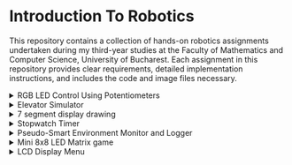# Introduction To Robotics
This repository contains a collection of hands-on robotics assignments undertaken during my third-year studies at the Faculty of Mathematics and Computer Science, University of Bucharest. Each assignment in this repository provides clear requirements, detailed implementation instructions, and includes the code and image files necessary.

<details>
<summary>RGB LED Control Using Potentiometers</summary>
<br>
The first assignment focuses on learning how to control the colors of an RGB LED light using potentiometers. Think of an RGB LED as a tiny, controllable traffic light, where you can make it show any color you want. Potentiometers are like knobs that let you adjust the amount of red, green, and blue light the LED gives off. By turning these knobs, you can create different colors, and even mix them to create unique ones.

The components used are:
* Microcontroller (Arduino UNO)
* Breadboard
* RGB Led (at least 1)
* Potentiometers (at least 3)
* Resistors & jumper wires (as needed)

<p align="center">
  <img src="rgb_led/circuit.jpeg" alt="Circuit" width="500">
</p>

Here's how it works:

* You have three potentiometers that you can twist. Each one represents a color channel: Red, Green, and Blue.
* When you turn the red potentiometer, it changes the intensity or brightness of the red light in the LED. Turning it more makes the red color stronger.
* Similarly, turning the green potentiometer changes the intensity of the green light, and turning the blue potentiometer changes the intensity of the blue light.
* By adjusting the three potentiometers together, you can create different colors. For example, if you turn up the red and green potentiometers while keeping the blue one low, you get a yellowish color. If you turn up only the blue potentiometer, you get a blue color.
  * [Watch the video](https://www.youtube.com/shorts/Y7U4Y1t5gCs) to see this functionality in action.
* The code in your Arduino takes the readings from the potentiometers and uses them to control the LED's colors, so it's like having a set of color knobs for your light. This way, you can experiment and create various colors by blending different amounts of red, green, and blue.

```cpp
/* This code is designed to independently manage the Red, Green, and Blue channels
of an RGB LED by utilizing separate potentiometers for each channel.*/

const int redPin = 11;   //red LED control pin
const int greenPin = 10; //green LED control pin
const int bluePin = 9;   //blue LED control pin

const int redInputPin = A0;    //analog pin for the red input (e.g., potentiometer)
const int greenInputPin = A1;  //analog pin for the green input (e.g., potentiometer)
const int blueInputPin = A2;   //analog pin for the blue input (e.g., potentiometer)

void setup() {
  pinMode(redPin, OUTPUT);
  pinMode(greenPin, OUTPUT);
  pinMode(bluePin, OUTPUT);
}

void loop() {
  //read the values from the potentiometers
  int redValue = analogRead(redInputPin);
  int greenValue = analogRead(greenInputPin);
  int blueValue = analogRead(blueInputPin);

  //map the potentiometer values to the range 0-255 for PWM
  int redBrightness = map(redValue, 0, 1023, 0, 255);
  int greenBrightness = map(greenValue, 0, 1023, 0, 255);
  int blueBrightness = map(blueValue, 0, 1023, 0, 255);

  //update the RGB LED with the new brightness values
  analogWrite(redPin, redBrightness);
  analogWrite(greenPin, greenBrightness);
  analogWrite(bluePin, blueBrightness);
}
```
</details>

<details>
<summary>Elevator Simulator</summary>
<br>
This assignment is about designing a control system that simulates a 3-floor elevator using the Arduino platform. 
The components used are:
* Microcontroller (Arduino UNO) & Breadboard
* 3 LEDs (for floor indicators)
  * each of the three LEDs symbolises one of the three floors, the LED aligned with the current floor should illuminate
* 1 LED (for operational state)
  * this LED indicates the elevator's status, blinking when the elevator is in motion and remain turned on when it's not moving.
* 3 Push Buttons (for call buttons)
  * they act as call buttons for the three different floors. Upon pressing any of these buttons, the elevator should mimic the process of moving toward the selected floor, which occurs after a brief delay of around 2-3 seconds. 
* 1 Buzzer
  * when the elevator reaches the requested floor, the buzzer emits a short sound similar to a "cling!"
  * when the elevator doors close and it starts moving
* Resistors (220-330 Ohms for LEDs) & Jumper Wires

<p align="center">
  <img src="elevator_simulator/elevator_circuit.jpeg" alt="Circuit" width="500">
</p>

The code continuously checks the status of the call buttons, and when a button is pressed, it initiates elevator movement to the desired floor. The elevator doors open and close with corresponding buzzer sounds. During the elevator's movement, the operational LED blinks to indicate motion, and the buzzer emits a sound similar to an elevator that is in motion. Floor indicator LEDs show the current floor by lighting up. 

[Watch the video](https://www.youtube.com/shorts/97vl4IrVoe4) to see this project in action.

```cpp
const int floorLeds[] = {2, 3, 4};  //digital pins for floor indicator LEDs
const int operationalLed = 5;       //digital pin for the operational state LED
const int buzzerPin = 6;            //digital pin for the buzzer
const int buttonPins[] = {7, 8, 9}; //digital pins for call buttons

int currentFloor = 1; //current floor of the elevator
const int delayTime = 1000;

bool isMovingToFloor = false;
int targetFloor = -1;

int buzzTone = 1000;
const int soundDuration = 500;

const int debounceDelay = 100;
unsigned long lastDebounceTime[] = {0, 0, 0};
bool buttonState[] = {false, false, false};
bool lastButtonState[] = {false, false, false};

byte ledState = HIGH; //could be bool
unsigned long previousMillis = 0;
const long interval = 500; //interval at which to blink (milliseconds)

void setup() {
  for(int i=0; i<3; i++) {
    pinMode(floorLeds[i], OUTPUT);
    pinMode(buttonPins[i], INPUT_PULLUP);
  }

  digitalWrite(floorLeds[0], HIGH); 
  digitalWrite(floorLeds[1], LOW);
  digitalWrite(floorLeds[2], LOW);

  pinMode(operationalLed, OUTPUT);
  digitalWrite(operationalLed, HIGH);

  pinMode(buzzerPin, OUTPUT);
}

void loop() {
  for(int i=0; i<3; i++) {
    int reading = digitalRead(buttonPins[i]);

    if(reading != lastButtonState[i]) {
      lastDebounceTime[i] = millis();
    }

    if((millis() - lastDebounceTime[i]) > debounceDelay) {
      if(reading != buttonState[i]) {
        buttonState[i] = reading;
        if(buttonState[i] == LOW) {
          handleButtonPress(i + 1);
        }
      }
    }

    lastButtonState[i] = reading;
  }
}

void handleButtonPress(int desiredFloor) {
  if(desiredFloor == currentFloor || (isMovingToFloor && desiredFloor == targetFloor)) {
    //elevator is already on the desired floor or it's already moving to that floor
    return;
  }

  if(!isMovingToFloor) {
    //if the elevator is not already moving, initiate the movement
    targetFloor = desiredFloor;
    isMovingToFloor = true; //elevator has started moving
    
    doorsSound();
    delay(delayTime); //doors closing
    
    moveElevator(targetFloor);
    doorsSound(); //doors opening
    digitalWrite(operationalLed, HIGH);

    isMovingToFloor = false; //elevator has stopped moving
  }
}

void moveElevator(int floor) {
  unsigned long lastFloorTime = 0;
  const unsigned long floorChangeInterval = 2000; //2 seconds between floors

  //simulate elevator movement to the target floor
  if (floor > currentFloor) {
    for (int i = currentFloor; i < floor; i++) {
      currentFloor = i + 1;
      lastFloorTime = millis();
      while (millis() - lastFloorTime < floorChangeInterval) {
        elevatorMovingSound();
        blinkOperationalLED();
      }
      updateFloorIndicators();
      
    }
  }else if(floor < currentFloor) {
    for(int i = currentFloor; i > floor; i--) {
      currentFloor = i - 1;
      lastFloorTime = millis();
      while (millis() - lastFloorTime < floorChangeInterval) {
        elevatorMovingSound();
        blinkOperationalLED();
      }
      updateFloorIndicators();
    }
  }

  // Simulate elevator doors
  doorsSound();
  delay(delayTime); //pause
}


void updateFloorIndicators() {
  for (int i=0; i<3; i++) {
    digitalWrite(floorLeds[i], i + 1 == currentFloor ? HIGH : LOW);
  }
}

void doorsSound() {
  tone(buzzerPin, 440, soundDuration); //sound for elevator doors opening/closing
}

void elevatorMovingSound() {
  tone(buzzerPin, 1000); //sound the buzzer at 1000 Hz while moving
}

void blinkOperationalLED() {
  unsigned long currentMillis = millis();
  if (currentMillis - previousMillis >= interval) {
    //save the last time the LED state was toggled
    previousMillis = currentMillis;

    //toggle the LED state (HIGH to LOW, or LOW to HIGH)
    if (ledState == HIGH) {
      ledState = LOW;
    } else {
      ledState = HIGH;
    }

    digitalWrite(operationalLed, ledState);  // Apply the new LED state
  }
}
```
</details>

<details>
<summary>7 segment display drawing</summary>
<br>
This project uses a joystick and a button to control a 7 segment display. The joystick allows you to move a segment around the display, like drawing with a virtual pen. You can't move through "walls," so it jumps to neighboring spots. The button lets you turn the segment on or off with a quick press. If you hold the button down for a while, it clears the display and puts the segment back at the starting point.

<p align="center">
  <img src="seven_digit_display/circuit.jpeg" alt="Circuit" width="500">
</p>

Components used:
* Microcontroller (Arduino UNO) & Breadboard
* 1 7-Segment Display
* 1 Joystick
* Resistors (220-330 Ohms for LEDs) & Jumper Wires

Movement table:

| Current segment  |  UP  | DOWN | LEFT | RIGHT |
| ---------------- | ---- | ---- | ---- | ----- |
|        a         | N/A  |   g  |  f   |   b   |
|        b         |  a   |   g  |  f   |  N/A  |
|        c         |  g   |   d  |  e   |  dp   |
|        d         |  g   | N/A  |  e   |   c   |
|        e         |  g   |   d  | N/A  |   c   |
|        f         |  a   |   g  | N/A  |   b   |
|        g         |  a   |   d  | N/A  |  N/A  |
|       dp         | N/A  | N/A  |  c   |  N/A  |

The following code begins by declaring pin connections for the joystick (analog inputs for X and Y axes and a digital input for the switch) and the 7-segment display (an array of pins for segments and a pin for the decimal point). The code initializes the display and continuously reads the joystick input, allowing you to move a selected segment's position on the display based on the joystick's X and Y values. It also handles button presses: short presses toggle the state of the current segment (ON or OFF), and long presses reset the entire display. The code supports both common anode and common cathode displays.

[Watch the video](https://www.youtube.com/shorts/4OSbZHWYBVo) to see this project in action.

```cpp
// Declare all the joystick pins
const int pinSW = 2; // Digital pin connected to switch output
const int pinX = A0; // A0 - Analog pin connected to X output
const int pinY = A1; // A1 - Analog pin connected to Y output

// Declare all the segments pins
const int pinA = 12;
const int pinB = 10;
const int pinC = 9;
const int pinD = 8;
const int pinE = 7;
const int pinF = 6;
const int pinG = 5;
const int pinDP = 4;

const int segSize = 8;
int index = 7; // Start at the decimal point position

bool commonAnode = false;
const int noOfDigits = 10;
byte state = HIGH;
byte dpState = LOW;
byte swState = LOW;
byte lastSwState = LOW;
int xValue = 0;
int yValue = 0;

bool joyMoved = false;
int digit = 0;

int segments[segSize] = {
  pinA, pinB, pinC, pinD, pinE, pinF, pinG, pinDP
};

unsigned long lastButtonPressTime = 0;
unsigned long longPressDelay = 1000;

void setup() {
  // Initialize pins
  for (int i = 0; i < segSize; i++) {
    pinMode(segments[i], OUTPUT);
  }

  pinMode(pinSW, INPUT_PULLUP);

  if (commonAnode == true) {
    state = !state;
  }
}

void loop() {
  // Read joystick values
  xValue = analogRead(pinX);
  yValue = analogRead(pinY);

  // Handle joystick movement
  handleJoystickMovement();

  // Handle button press
  handleButtonPress();

  // Update display based on the current position and segment states
  updateDisplay();
}


void handleJoystickMovement() {
  int xThreshold = 350;
  int yThreshold = 650;

  // Read joystick values and apply threshold to reduce noise
  int xChange = analogRead(pinX) - 512; 
  int yChange = analogRead(pinY) - 512; 

   // Switch based on the current position
  switch (index) {
    case 0: // a
      if (xChange == 1) { // RIGHT input
        index = 1; // go to b
      } else if (xChange == -1) { // LEFT input
        index = 5; // go to f
      } else if (yChange == -1) { // DOWN input
        index = 6; // go to g
      }
      break;

    case 1: // b
      if (yChange == 1) { // UP input
        index = 0; // go to a
      } else if (xChange == -1) { // LEFT input
        index = 5; // go to f
      } else if (yChange == -1) { // DOWN input
        index = 6; // go to g
      }
      break;

    case 2: // c
      if (xChange == -1) { // LEFT input
        index = 4; // go to e
      } else if (yChange == 1) { // UP input
        index = 6; // go to g
      } else if (yChange == -1) { // DOWN input
        index = 3; // go to d
      } else if (xChange == 1) { // RIGHT input
        index = 7; // go to dp
      }
      break;

    case 3: // d
      if (xChange == 1) { // RIGHT input
        index = 2; // go to c
      } else if (yChange == 1) { // UP input
        index = 6; // go to g
      } else if (xChange == -1) { // LEFT input
        index = 4; // go to e
      }
      break;

    case 4: // e
      if (xChange == 1) { // RIGHT input
        index = 2; // go to c
      } else if (yChange == -1) { // DOWN input
        index = 3; // go to d
      } else if (yChange == 1) { // UP input
        index = 6; // go to g
      }
      break;

    case 5: // f
      if (yChange == 1) { // UP input
        index = 0; // go to a
      } else if (yChange == -1) { // DOWN input
        index = 6; // go to g
      } else if (xChange == -1) { // RIGHT input
        index = 1; // go to b
      }
      break;

    case 6: // g
      if (yChange == 1) { // UP input
        index = 0; // go to a=5t
      } else if (yChange == -1) { // DOWN input
        index = 3; // go to d
      }
      break;

    case 7: // dp
      if (xChange == -1) { // LEFT input
        index = 2; // go to c
      }
    break;
  }

  // Reset the flag if there is no joystick movement
  if (abs(xChange) <= xThreshold && abs(yChange) <= yThreshold) {
    joyMoved = false;
  }
}

void handleButtonPress() {
  swState = digitalRead(pinSW);

  // Handle short button press to toggle segment state
  if (swState == LOW && lastSwState == HIGH) {
    // Toggle the state of the current segment
    if (digitalRead(segments[index]) == HIGH) {
      digitalWrite(segments[index], LOW);
    } else {
      digitalWrite(segments[index], HIGH);
    }
  }

  // Handle long button press to reset display
  if (swState == LOW && millis() - lastButtonPressTime >= longPressDelay) {
    // Reset the entire display
    for (int i = 0; i < segSize; i++) {
      digitalWrite(segments[i], LOW);
    }
    index = 7; // Move back to the decimal point
    lastButtonPressTime = millis(); // Reset the timer
  }

  lastSwState = swState;
}

void updateDisplay() {
  for (int i = 0; i < segSize; i++) {
    // Turn off all segments
    digitalWrite(segments[i], LOW);
  }

  // Make the current position blink
  if (millis() % 1000 < 500) {
    digitalWrite(segments[index], HIGH); // Turn on the current position
  } else {
    digitalWrite(segments[index], LOW); // Turn off the current position during the other half of the blink cycle
  }
}
```
</details>

<details>
<summary>Stopwatch Timer</summary>
<br>
The assignment involves creating a stopwatch timer using an Arduino microcontroller and a 4-digit 7-segment display. The timer should count in tenths of a second and include functionalities such as start/stop, lap time recording, and display updates. The lap time feature saves up to 4 laps, with the ability to override the first lap time when the limit is reached. Button debouncing is implemented to ensure accurate input recognition. The code utilizes multiplexing to display the timer on the 7-segment display and includes features such as clearing the display to prevent ghosting. 

Components:
* Microcontroller (Arduino UNO) & Breadboard
* 1 4 digit 7-Segment Display
* 1 Shift Register (74HC595)
* 3 Buttons
* Resistors (220-330 Ohms for LEDs) & Jumper Wires

<p align="center">
  <img src="stopwatch_timer/circuit.jpeg" alt="Circuit" width="500">
</p>

[Watch the video](https://www.youtube.com/shorts/l9H-kDRdOQI) to see this project in action.

```cpp
// DS = [D]ata [S]torage - data
// STCP = [ST]orage [C]lock [P]in latch
// SHCP = [SH]ift register [C]lock [P]in clock

const byte latchPin = 11; // STCP to 12 on Shift Register
const byte clockPin = 10; // SHCP to 11 on Shift Register
const byte dataPin = 12; // DS to 14 on Shift Register

// Pin assignments for controlling the common cathode/anode pins of the 7-segment digits
const byte segD1 = 4;
const byte segD2 = 5;
const byte segD3 = 6;
const byte segD4 = 7;

// Size of the register in bits
const byte regSize = 8;

// Array to keep track of the digit control pins
byte displayDigits[] = {
  segD1, segD2, segD3, segD4
};
const byte displayCount = 4; // Number of digits in the display
const int encodingsNumber = 10; // Number of different character encodings

byte byteEncodings[encodingsNumber] = {
  // Encoding for segments A through G and the decimal point (DP)
  //A B C D E F G DP
  B11111100, // 0
  B01100000, // 1
  B11011010, // 2
  B11110010, // 3
  B01100110, // 4
  B10110110, // 5
  B10111110, // 6
  B11100000, // 7
  B11111110, // 8
  B11110110 // 9
};

// Array representing the state of each bit in the shift register
byte registers[regSize];

//Variables for the buttons
const int button1Pin = 3; // START/PAUSE
const int button2Pin = 2; // RESET
const int button3Pin = 8; // SAVE LAP

byte button1State = 0; 
byte button2State = 0;
byte button3State = 0; 

// Stopwatch variables
unsigned long elapsedTime = 0;
bool isRunning = false;
unsigned long lastLapTime = 0;


const int maxLaps = 4; // Maximum number of laps to store
unsigned long lapTimes[maxLaps]; // Array to store lap times
int lapIndex = 0; // Index to keep track of the current lap

unsigned long lastIncrement = 0;
unsigned long delayCount = 100; // Delay between updates (milliseconds)
unsigned long number = 0; // The number being displayed

// Variables for button debouncing
unsigned long lastDebounceTime = 0;
unsigned long debounceDelay = 200; 

unsigned long lastButton2Time = 0;
unsigned long button2DebounceDelay = 200;

unsigned long lastButton3Time = 0;
unsigned long button3DebounceDelay = 200;

// New flag to track if the stopwatch is paused
bool isPaused = false;


void setup() {
  // Initialize the digital pins connected to the shift register as outputs
  pinMode(latchPin, OUTPUT);
  pinMode(clockPin, OUTPUT);
  pinMode(dataPin, OUTPUT);

  // Initialize the digit control pins as outputs and turn them off
  for (byte i = 0; i < displayCount; i++) {
    pinMode(displayDigits[i], OUTPUT);
    digitalWrite(displayDigits[i], LOW);
  }

  // Initialize the button pins
  pinMode(button1Pin, INPUT_PULLUP);
  pinMode(button2Pin, INPUT_PULLUP);
  pinMode(button3Pin, INPUT_PULLUP);


  Serial.begin(9600);
}

void loop() {
  // Read button states
  button1State = digitalRead(button1Pin);
  button2State = digitalRead(button2Pin);
  button3State = digitalRead(button3Pin);

  // Handle button actions
  if (button1State == LOW) { // Start/Stop button
    // Check if enough time has passed since the last button press
    if (millis() - lastDebounceTime > debounceDelay) {
        lastDebounceTime = millis();  // Save the current time

        if (isRunning) {
            isRunning = false; // stop the timer
        } else {
            isRunning = true;
        }
    }
  }

  // If you press the reset button while timer works, nothing happens.
  if (!isRunning && button2State == LOW) { // Reset button
    // Check if enough time has passed since the last button press
    if (millis() - lastButton2Time > button2DebounceDelay) {
      lastButton2Time = millis();  // Save the current time
      isRunning = false;
      number = 0; // Reset the displayed number to 0
    }
    updateDisplay(number);
  }

  // Handle Lap button when the stopwatch is not paused
  if (!isPaused && button3State == LOW) {
    // Check if enough time has passed since the last button press
    if (millis() - lastButton3Time > button3DebounceDelay) {
      lastButton3Time = millis();  // Save the current time

      unsigned long currentMillis = millis();
      unsigned long lapTime = currentMillis - lastLapTime;

      Serial.print("Lap Time: ");
      printLapTime(lapTime);
      lastLapTime = currentMillis;

      if (isRunning) {
        // Save lap time only if the timer is running
        if (lapIndex < maxLaps) {
          lapTimes[lapIndex] = elapsedTime;
          lapIndex++;
        } else {
          // Override the 1st lap time with the latest one if max laps reached
          lapTimes[0] = elapsedTime;
        }
      }
    }
  }


  if (!isPaused) {
    // Only update the number and display if the stopwatch is not paused
    if (isRunning) {
      if (millis() - lastIncrement > delayCount) {
        number++;
        number %= 10000;
        lastIncrement = millis();
      }
    }
    updateDisplay(number);
  }
}


void updateDisplay(unsigned long number) {

  for (int i = 0; i < displayCount; i++) {
    activateDisplay(i);
    writeReg(B00000000); // Clear the register to avoid ghosting
  }

  //Initialize necessary variables for tracking the current number and digit position
  int currentNumber = number;
  int displayDigit = 3; // Start with the least significant digit
  int lastDigit = 0;

  //Loop through each digit of the current number
  while (displayDigit != -1) {
    lastDigit = currentNumber % 10; //Extract the last digit of the current number
    if(displayDigit == 2){
      activateDisplay(displayDigit); 
      writeReg(byteEncodings[lastDigit] + 1);
    } else { 
      activateDisplay(displayDigit); 
      writeReg(byteEncodings[lastDigit]); 
    }
    delay(0); 
    displayDigit--;
    currentNumber /= 10;
    writeReg(B00000000); // Clear the register to avoid ghosting
  }
}



void printLapTime(unsigned long lapTime) {
  // Convert lap time to the format you want to print and print it to Serial
  unsigned int seconds = lapTime / 1000;
  unsigned int tenths = (lapTime % 1000) / 100;

  Serial.print(seconds);
  Serial.print(".");
  Serial.println(tenths);
}


// Function to output a byte to the shift register
void writeReg(int encoding) {
  digitalWrite(latchPin, LOW); // Pull latch low to start data transfer
  // Shift out the bits of the 'encoding' to the shift register
  shiftOut(dataPin, clockPin, MSBFIRST, encoding); // MSBFIRST means the most significant bit is shifted out first
  // Pull latch high to transfer data from shift register to storage registernt
  digitalWrite(latchPin, HIGH); // This action updates the output of the shift register
}


void activateDisplay(int displayNumber) {
// 1. Deactivate all digit control pins to prevent ghosting on the display.
for (int i = 0; i < displayCount; i++) {
digitalWrite(displayDigits[i], HIGH);
}
// 2. Activate only the digit corresponding to 'displayNumber' parameter.
// This will be used to control which digit is illuminated on a 7-segment display.
digitalWrite(displayDigits[displayNumber], LOW);
}
```
</details>

<details>
<summary>Pseudo-Smart Environment Monitor and Logger</summary>
<br>
In this project, I have created a system that monitors and controls two sensors: an ultrasonic sensor measuring distance and an LDR (Light Dependent Resistor) sensor measuring light levels. The system has a menu-driven interface via serial communication, allowing the user to adjust settings, view sensor readings, and control an RGB LED. The RGB LED can be set manually or automatically based on sensor thresholds. The system also logs sensor data and allows the user to reset the logged data. The settings are stored in the EEPROM, providing a way to retain configurations even when the system is turned off.

<p align="center">
  <img src="smart_environment/circuit.jpeg" alt="Circuit" width="500">
</p>

Components used:
* Microcontroller (Arduino UNO) & Breadboard
* 1 Ultrasonic Sensor (HC-SR04)
* 1 LDR (Light-Dependent Resistor)
* 1 RGB LED
* Resistors (220-330 Ohms for LEDs) & Jumper Wires

The menu system and its submenus provide a structured way for users to interact with the device. 
* Main Menu
  * Sensor Settings (offers options related to sensor configurations, such as setting the sampling interval, configuring the ultrasonic alert threshold, adjusting the LDR alert threshold, and going back to the main menu)
  * Reset Logger Data (allows the user to reset data for the ultrasonic sensor, LDR sensor, both sensors, or go back to the main menu)
  * System Status (checks current sensor readings, displaying current sensor settings, viewing logged data, and returning to the main menu)
  * RGB LED Control (handles RGB LED control, offering options for manual color control, toggling automatic mode, and returning to the main menu)

[Watch the video](https://www.youtube.com/shorts/KBADdgj1S4U) to see this project in action.

```cpp
#include <EEPROM.h>

// Define pin numbers
const int trigPin = 9; // Trigger pin for HC-SR04
const int echoPin = 10; // Echo pin for HC-SR04

const int ldrPin = A0; // Analog pin for LDR
const int rgbLedPin = 9; // PWM pin for RGB LED

// Define RGB LED control pins
const int redPin = 6;
const int greenPin = 5;
const int bluePin = 3;

// Define variables
int interval = 5;  // Default interval in seconds
int ultrasonicThreshold = 100;  // Default ultrasonic threshold
int ldrThreshold = 500;  // Default LDR threshold
bool automaticMode = true; // Default automatic mode for RGB LED


const int MAX_LOG_ENTRIES = 10; // Constant for maximum logged entries

// Arrays to store logged data
int ultrasonicLog[MAX_LOG_ENTRIES];
int ldrLog[MAX_LOG_ENTRIES];
int logIndex = 0;

int ultrasonicValue = 0;
int ldrValue = 0;


void setup() {
  Serial.begin(9600);
  pinMode(trigPin, OUTPUT);
  pinMode(echoPin, INPUT);
  pinMode(ldrPin, INPUT);
  pinMode(rgbLedPin, OUTPUT);
  pinMode(redPin, OUTPUT);
  pinMode(greenPin, OUTPUT);
  pinMode(bluePin, OUTPUT);

  // Load settings from EEPROM
  loadSettings();
}

void loop() {
  processMenu();  // Call the menu processing function
}

void processMenu() {
  Serial.println("\nMain Menu:");
  Serial.println("1. Sensor Settings");
  Serial.println("2. Reset Logger Data");
  Serial.println("3. System Status");
  Serial.println("4. RGB LED Control");

  int choice;
  Serial.print("Enter your choice (1-4)");
  while (!Serial.available()) {
    // Wait for user input
  }
  choice = Serial.parseInt();
  while (Serial.read() != '\n');

  switch (choice) {
    case 1:
      processSensorSettingsMenu();
      break;
    case 2:
      processResetLoggerDataMenu();
      break;
    case 3:
      processSystemStatusMenu();
      break;
    case 4:
      processRgbLedControlMenu();
      break;
    default:
      Serial.println("\nInvalid choice. Please enter a number between 1 and 4.");
  }
}

// Sensor Settings Menu function
void processSensorSettingsMenu() {
  Serial.println("\nSensor Settings Menu:");
  Serial.println("1. Sensors Sampling Interval");
  Serial.println("2. Ultrasonic Alert Threshold");
  Serial.println("3. LDR Alert Threshold");
  Serial.println("4. Back");

  int choice;
  Serial.print("Enter your choice (1-4)");
  while (!Serial.available()) {
    // Wait for user input
  }
  choice = Serial.parseInt();
  while (Serial.read() != '\n');

  Serial.print("\nReceived choice in Sensor Settings menu: ");
  Serial.println(choice);

  switch (choice) {
    case 1:
      // Sensors Sampling Interval
      do {
        Serial.print("Enter sampling interval (1-10 seconds): ");
        while (!Serial.available()) {
          // Wait for user input
        }
        interval = Serial.parseInt();
        while (Serial.read() != -1); // Consume any remaining characters

        if (interval >= 1 && interval <= 10) {
          Serial.print("\nSampling interval set to: ");
          Serial.print(interval);
          Serial.println(" seconds");
        } else {
        Serial.println("\nInvalid choice. Please enter a number between 1 and 10.");
        }
      } while (interval < 1 || interval > 10);
    break;

    case 2:
      // Ultrasonic Alert Threshold
      Serial.print("\nEnter ultrasonic threshold value: ");
      while (!Serial.available()) {
        // Wait for user input
      }
      while (Serial.read() != '\n');

      ultrasonicThreshold = Serial.parseInt();
      Serial.print("\nUltrasonic threshold set to: ");
      Serial.println(ultrasonicThreshold);

      // Read the ultrasonic sensor value
      //ultrasonicValue = readUltrasonicSensor();
      //logSensorData(ultrasonicValue, ldrValue); // Log the sensor data

      // Check if the ultrasonic sensor is outside the threshold in Automatic Mode
      if (automaticMode) {
        ultrasonicValue = readUltrasonicSensor();
        if (ultrasonicValue > ultrasonicThreshold) {
          setRgbLedColor(255, 0, 0); // Set LED to red
          Serial.println("\nUltrasonic sensor alert: Value exceeds threshold!");
        }
      }
    break;

    case 3:
      // LDR Alert Threshold
      Serial.print("Enter LDR threshold value: ");
      while (!Serial.available()) {
        // Wait for user input
      }
      ldrThreshold = Serial.parseInt();
      Serial.print("LDR threshold set to: ");
      Serial.println(ldrThreshold);

      // Read the LDR sensor value
      //ldrValue = analogRead(ldrPin);
      //logSensorData(ultrasonicValue, ldrValue); // Log the sensor data

      // Check if the LDR sensor is outside the threshold in Automatic Mode
      if (automaticMode) {
        ldrValue = analogRead(ldrPin);
        if (ldrValue > ldrThreshold) {
          setRgbLedColor(255, 0, 0); // Set LED to red
          Serial.println("\nLDR sensor alert: Value exceeds threshold!");
        }
      }
    break;

    case 4:
      // Back to main menu
      break;

    default:
      Serial.println("Invalid choice in Sensor Settings menu. Please enter a number between 1 and 4.");
  }
}

void processResetLoggerDataMenu() {
  Serial.println("\nReset Logger Data Menu:");
  Serial.println("1. Reset Ultrasonic Sensor Data");
  Serial.println("2. Reset LDR Sensor Data");
  Serial.println("3. Reset Both Sensors Data");
  Serial.println("4. Back");

  int choice;
  Serial.print("Enter your choice (1-4): ");
  while (!Serial.available()) {
    // Wait for user input
  }
  choice = Serial.parseInt();
  while (Serial.read() != '\n');

  Serial.print("\nReceived choice in Reset Logger Data menu: ");
  Serial.println(choice);

  switch (choice) {
    case 1:
      // Reset Ultrasonic Sensor Data
      Serial.println("\nAre you sure you want to reset Ultrasonic Sensor data? (1. Yes / 2. No)");
      while (!Serial.available()) {
        // Wait for user input
      }
      int confirmChoice = Serial.parseInt();
      while (Serial.read() != '\n');

      if (confirmChoice == 1) {
        // Reset Ultrasonic Sensor Data
        ultrasonicValue = 0;
        Serial.println("Ultrasonic Sensor Data reset.");
      } else {
        Serial.println("Reset operation canceled.");
      }
      break;

    case 2:
      // Reset LDR Sensor Data
      Serial.println("Are you sure you want to reset LDR Sensor data? (1. Yes / 2. No)");
      while (!Serial.available()) {
        // Wait for user input
      }
      confirmChoice = Serial.parseInt();
      while (Serial.read() != '\n');

      if (confirmChoice == 1) {
        // Reset LDR Sensor Data
        ldrValue = 0;
        Serial.println("LDR Sensor Data reset.");
      } else {
        Serial.println("Reset operation canceled.");
      }
      break;

    case 3:
      // Reset Both Sensors Data
      Serial.println("Are you sure you want to reset data for both sensors? (1. Yes / 2. No)");
      while (!Serial.available()) {
        // Wait for user input
      }
      confirmChoice = Serial.parseInt();
      while (Serial.read() != '\n');

      if (confirmChoice == 1) {
        // Reset Both Sensors Data
        ultrasonicValue = 0;
        ldrValue = 0;
        Serial.println("Both Sensors Data reset.");
      } else {
        Serial.println("Reset operation canceled.");
      }
      break;

    case 4:
      // Back to main menu
      break;

    default:
      Serial.println("Invalid choice in Reset Logger Data menu. Please enter a number between 1 and 4.");
  }
}


void processSystemStatusMenu() {
  Serial.println("\nSystem Status Menu:");
  Serial.println("1. Current Sensor Readings");
  Serial.println("2. Current Sensor Settings");
  Serial.println("3. Display Logged Data");
  Serial.println("4. Back");

  int choice;
  Serial.print("\nEnter your choice (1-4): ");
  while (!Serial.available()) {
    // Wait for user input
  }
  choice = Serial.parseInt();
  while (Serial.read() != '\n');

  Serial.print("\nReceived choice in System Status menu: ");
  Serial.println(choice);

  switch (choice) {
    case 1:
      // Current Sensor Readings
      Serial.println("Press any key to exit.");
      while (!Serial.available()) {
        // Display current sensor readings
        ultrasonicValue = readUltrasonicSensor();
        ldrValue = analogRead(ldrPin);

        Serial.print("Ultrasonic Sensor Reading: ");
        Serial.println(ultrasonicValue);

        Serial.print("LDR Sensor Reading: ");
        Serial.println(ldrValue);

        // Delay based on the defined interval
        delay(interval * 1000);
      }
      // Consume any remaining characters in the serial buffer
      while (Serial.read() != -1);
      Serial.println("Exiting Current Sensor Readings.");
      break;

    case 2:
      // Current Sensor Settings
      Serial.println("Current Sensor Settings:");
      Serial.print("Sampling Interval: ");
      Serial.print(interval);
      Serial.println(" seconds");

      Serial.print("Ultrasonic Alert Threshold: ");
      Serial.println(ultrasonicThreshold);

      Serial.print("LDR Alert Threshold: ");
      Serial.println(ldrThreshold);
      break;

    case 3:
      // Display Logged Data
      Serial.println("\nDisplaying last 10 sensor readings for both sensors:");

      for (int i = 0; i < MAX_LOG_ENTRIES; ++i) {
        int index = (logIndex + i) % MAX_LOG_ENTRIES;

        Serial.print("Entry ");
        Serial.print(i + 1);
        Serial.print(": Ultrasonic = ");
        Serial.print(ultrasonicLog[index]);
        Serial.print(", LDR = ");
        Serial.println(ldrLog[index]);
      }
    break;

    case 4:
      // Back to main menu
      break;

    default:
      Serial.println("Invalid choice in System Status menu. Please enter a number between 1 and 4.");
  }
}


void processRgbLedControlMenu() {
  Serial.println("RGB LED Control Menu:");
  Serial.println("1. Manual Color Control");
  Serial.println("2. LED: Toggle Automatic ON/OFF");
  Serial.println("3. Back");

  int choice;
  Serial.print("Enter your choice (1-3): ");
  while (!Serial.available()) {
    // Wait for user input
  }
  choice = Serial.parseInt();
  while (Serial.read() != '\n');

  Serial.print("\nReceived choice in RGB menu: ");
  Serial.println(choice);

  switch (choice) {
    case 1:
      // Manual Color Control
      Serial.println("Enter RGB values (0-255) separated by commas (e.g., 255,0,0 for red): ");
      while (!Serial.available()) {
        // Wait for user input
      }
      int red = Serial.parseInt();
      while (Serial.read() != ','); 
      int green = Serial.parseInt();
      while (Serial.read() != ',');
      int blue = Serial.parseInt();

      // Print the RGB values for testing
      Serial.print("\nReceived RGB values: ");
      Serial.print(red);
      Serial.print(", ");
      Serial.print(green);
      Serial.print(", ");
      Serial.println(blue);

      setRgbLedColor(red, green, blue);
      break;

    case 2:
      // Toggle Automatic Mode
      Serial.print("\nAutomatic Mode is ");
      Serial.println(automaticMode ? "ON" : "OFF");

      // If automatic mode is ON, set LED color based on sensor thresholds
      if (automaticMode) {
        // Perform sensor readings and set LED color accordingly
        int ultrasonicValue = readUltrasonicSensor();
        int ldrValue = analogRead(ldrPin);

        if (ultrasonicValue > ultrasonicThreshold || ldrValue > ldrThreshold) {
          setRgbLedColor(255, 0, 0); // Set LED to red
        } else {
          setRgbLedColor(0, 255, 0); // Set LED to green
        }
      }
      break;

    case 3:
      // Back to main menu
      break;

    default:
      Serial.println("Invalid choice in RGB menu. Please enter a number between 1 and 3.");
  }
}



// Function to load settings from EEPROM
void loadSettings() {
  int address = 0; // Define addresses for storing settings in EEPROM
  EEPROM.get(address, interval);
  address += sizeof(interval);

  EEPROM.get(address, ultrasonicThreshold);
  address += sizeof(ultrasonicThreshold);

  EEPROM.get(address, ldrThreshold);
  address += sizeof(ldrThreshold);

  EEPROM.get(address, automaticMode);
}


// Function to read ultrasonic sensor
int readUltrasonicSensor() {
  digitalWrite(trigPin, LOW);
  delayMicroseconds(2);
  digitalWrite(trigPin, HIGH);
  delayMicroseconds(10);
  digitalWrite(trigPin, LOW);
  return pulseIn(echoPin, HIGH) * 0.034 / 2;
}


// Function to set RGB LED color
void setRgbLedColor(int red, int green, int blue) {
  analogWrite(redPin, red);
  analogWrite(greenPin, green);
  analogWrite(bluePin, blue);
}

void logSensorData(int ultrasonicValue, int ldrValue) {
  // Log the sensor data
  ultrasonicLog[logIndex] = ultrasonicValue;
  ldrLog[logIndex] = ldrValue;

  // Increment the index, and loop back to the beginning if it exceeds the maximum
  logIndex = (logIndex + 1) % MAX_LOG_ENTRIES;
}
```
</details>

<details>
<summary>Mini 8x8 LED Matrix game</summary>
<br>
This project is a small game developed on an 8x8 LED matrix using Arduino UNO and a joystick. The game features three main elements: the player, bombs/bullets, and walls. It initializes with a player and randomly generated walls on the LED matrix. The player blinks slowly at its starting position and is controlled by the joystick, allowing horizontal and vertical movement. The scope of the game is for the player to strategically places bombs to destroy nearby walls.

<p align="center">
  <img src="matrix_game/circuit.jpeg" alt="Circuit" width="500">
</p>

* Player 
  * It blinks slowly on the matrix, indicating its position
  * The player can move horizontally and vertically on the matrix, as it is controlled by the joystick
* Bombs
  * They blink fast on the matrix
  * The player can strategically place bombs to destroy walls and clear pathways
* Walls
  * They do not blink, as they are static elements on the map
  * Walls occupy 50%-75% of the matrix, creating obstacles for the player

[Watch the video](https://www.youtube.com/shorts/4Q6-pDnoSXI) to see this project in action.

Components used:
* Microcontroller (Arduino UNO) & Breadboard
* 1 8x8 LED Matrix
* 1 MAX7219
* 1 Joystick
* Resistors and capacitors as needed
* Connecting wires

```cpp
#include "LedControl.h" // Include LedControl library for controlling the LED matrix

const int dinPin = 12;
const int clockPin = 11;
const int loadPin = 10;

const int joystickButtonPin = 2;
const int xPin = A0;
const int yPin = A1;

// Create an LedControl object to manage the LED matrix
LedControl lc = LedControl(dinPin, clockPin, loadPin, 1); // DIN, CLK, LOAD, No. DRIVER

// Variable to set the brightness level of the matrix
byte matrixBrightness = 2;

// Variables to track the current and previous positions of the joystick-controlled LED
byte xPos = 0;
byte yPos = 0;
byte xLastPos = 0;
byte yLastPos = 0;

// Thresholds for detecting joystick movement
const int minThreshold = 200;
const int maxThreshold = 600;

const byte moveInterval = 200; // Timing variable to control the speed of LED movement
unsigned long long lastMoved = 0; // Tracks the last time the LED moved
const byte blinkInterval = 1000; // Blinking interval 
unsigned long lastBlink = 0; // Tracks the last time the LED blinked

const byte matrixSize = 8 ;// Size of the LED matrix
bool matrixChanged = true; // Flag to track if the matrix display needs updating

const byte wallPercentage = 50; // Percentage of the map covered by walls
const byte bombBlinkInterval = 500; // Blinking interval for the bomb

const int debounceDelay = 50; // Adjust this value as needed
unsigned long lastButtonPress = 0;


// 2D array representing the state of each LED (on/off) in the matrix
byte matrix[matrixSize][matrixSize] = {
{0, 0, 0, 0, 0, 0, 0, 0},
{0, 0, 0, 0, 0, 0, 0, 0},
{0, 0, 0, 0, 0, 0, 0, 0},
{0, 0, 0, 0, 0, 0, 0, 0},
{0, 0, 0, 0, 0, 0, 0, 0},
{0, 0, 0, 0, 0, 0, 0, 0},
{0, 0, 0, 0, 0, 0, 0, 0},
{0, 0, 0, 0, 0, 0, 0, 0}
};


void setup() {
  Serial.begin(9600);
  // the zero refers to the MAX7219 number, it is zero for 1 chip
  lc.shutdown(0, false); // turn off power saving, enables display
  lc.setIntensity(0, matrixBrightness); // sets brightness (0~15 possible values)
  lc.clearDisplay(0); // Clear the matrix display

  pinMode(joystickButtonPin, INPUT_PULLUP); // activate pull-up resistor on the 

  initializeWalls(); // Initialize walls on the map
  matrix[xPos][yPos] = 1; // Initialize the starting position of the LED
}


void loop() {
  // Check if it's time to move the LED
  if (millis() - lastMoved > moveInterval) { 
    updatePositions(); // Update the position of the LED based on joystick input
    lastMoved = millis(); // Update the time of the last move
  }

  if (millis() - lastBlink >= blinkInterval) {
    lastBlink = millis();
    matrix[xPos][yPos] = !matrix[xPos][yPos]; // Toggle the LED state
    matrixChanged = true; // Set the flag to update the matrix
  }

  if (digitalRead(joystickButtonPin) == LOW && millis() - lastButtonPress > debounceDelay) {
    lastButtonPress = millis();
    placeBomb(); // Place a bomb and destroy nearby walls
  }

  // Check if the matrix display needs updating
  if (matrixChanged == true) { 
    updateMatrix(); // Update the LED matrix display
    matrixChanged = false; // Reset the update flag
  }
}

void updateMatrix() {
  for (int row = 0; row < matrixSize; row++) {
    for (int col = 0; col < matrixSize; col++) {
      lc.setLed(0, row, col, matrix[row][col]); // set each led individually
    }
  }
}

// Function to read joystick input and update the position of the LED
void updatePositions() {
  int xValue = analogRead(xPin);
  int yValue = analogRead(yPin);

  // Store the next positions of the LED
  int nextXPos = xPos;
  int nextYPos = yPos;

  // Update nextXPos based on joystick movement (X-axis)
  if (xValue < minThreshold) {
    nextXPos = (xPos < matrixSize - 1) ? (xPos + 1) : xPos;
  }

  if (xValue > maxThreshold) {
    nextXPos = (xPos > 0) ? (xPos - 1) : xPos;
  }

  // Update nextYPos based on joystick movement (Y-axis)
  if (yValue > maxThreshold) {
    nextYPos = (yPos < matrixSize - 1) ? (yPos + 1) : yPos;
  }

  if (yValue < minThreshold) {
    nextYPos = (yPos > 0) ? (yPos - 1) : yPos;
  }

  // Check if the next position is not a wall
  if (matrix[nextXPos][nextYPos] != 1) {
    // Update the matrix if the position has changed
    if (nextXPos != xPos || nextYPos != yPos) {
      matrixChanged = true;
      matrix[xPos][yPos] = 0; // Clear the current position
      matrix[nextXPos][nextYPos] = 1; // Set the LED at the new position
      xPos = nextXPos;
      yPos = nextYPos;
    }
  }
}

void initializeWalls() {
  // Use analogRead(0) as a seed for randomness
  randomSeed(analogRead(0));

  for (int row = 0; row < matrixSize; row++) {
    for (int col = 0; col < matrixSize; col++) {
      // Skip the player's initial position
      if (row == xPos && col == yPos) {
        matrix[row][col] = 0; // Leave the space empty for the player
      } else {
        // Generate random number to determine if a wall should be placed
        if (random(100) < wallPercentage) {
          matrix[row][col] = 1; // Place a wall
        } else {
          matrix[row][col] = 0; // Leave the space empty
        }
      }
    }
  }
}


void placeBomb() {
  // Set the bomb position and initialize the bomb timer
  int bombX = xPos;
  int bombY = yPos;
  unsigned long bombStartTime = millis();
  unsigned long lastBlinkTime = bombStartTime;

  // Blink the bomb for a certain duration
  while (millis() - bombStartTime < bombBlinkInterval * 4) {
    if (millis() - lastBlinkTime >= bombBlinkInterval) {
      lastBlinkTime = millis();
      matrix[bombX][bombY] = !matrix[bombX][bombY]; // Toggle the bomb LED state
      updateMatrix(); // Update the LED matrix display
    }
  }

  // Destroy nearby walls on the horizontal axis
  for (int i = -2; i <= 2; i++) {
    int destroyX = bombX + i;
    if (destroyX >= 0 && destroyX < matrixSize && matrix[destroyX][bombY] == 1) {
      matrix[destroyX][bombY] = 0; // Destroy the wall
    }
  }

  // Destroy nearby walls on the vertical axis
  for (int j = -1; j <= 1; j++) {
    int destroyY = bombY + j;
    if (destroyY >= 0 && destroyY < matrixSize && matrix[bombX][destroyY] == 1) {
      matrix[bombX][destroyY] = 0; // Destroy the wall
    }
  }
}
```
</details>

<details>
<summary>LCD Display Menu</summary>
<br>
This assignment involves programming an Arduino with a joystick and an LCD display to create a simple menu system. The menu has options like starting a game, adjusting settings for LCD and matrix brightness, and viewing information about the game's creator. The user can navigate through the menu using the joystick, selecting options by pressing the joystick button. The ">" symbol dynamically moves to highlight the selected option. The code includes functions to handle submenus and debouncing for better user interaction.
  
Components used:
* Microcontroller (Arduino UNO) & Breadboard
* 1 8x8 LED Matrix
* 1 MAX7219
* 1 Joystick
* 1 LCD Display
* 1 Potentiometer
* Resistors and capacitors as needed
* Connecting wires

<p align="center">
  <img src="lcd_display/circuit.jpeg" alt="Circuit" width="500">
</p>

When powering up the project, a greeting message is shown for a few moments. 

The menu has 3 options:
* Start Game (starts the initial level of the game)
* Settings
  * LCD brightness control (saves value to EEPROM and loads it upon system start)
  * Matrix brightness control (saves value to EEPROM and loads it upon system start)
* About (includes details about the creator of the game)

[Watch the video](https://www.youtube.com/shorts/dCA8f2gH3vs) to see this functionality in action.

When the game ends, a message is displayed. When the user presses the joystick, it returns to the main menu again.

The cursor moving logic is similar to the one implemented here: https://www.instructables.com/Arduino-Uno-Menu-Template , but is modified to work with a joystick, since the project doesn't use an LCD Display Shield.
</details>
